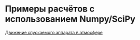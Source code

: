 # Примеры расчётов с использованием Numpy/SciPy

[Движение спускаемого аппарата в атмосфере](https://github.com/Kidinnu/classes_programming/blob/master/examples/reentry.ipynb)
